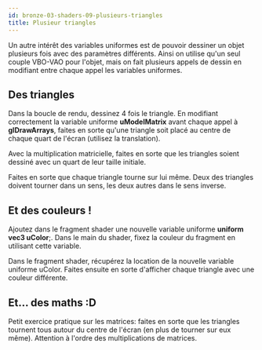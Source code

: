 ```yaml
---
id: bronze-03-shaders-09-plusieurs-triangles
title: Plusieur triangles
---
```


Un autre intérêt des variables uniformes est de pouvoir dessiner un objet plusieurs fois avec des paramètres différents. Ainsi on utilise qu'un seul couple VBO-VAO pour l'objet, mais on fait plusieurs appels de dessin en modifiant entre chaque appel les variables uniformes.

## Des triangles

<span class="badge todo"></span> Dans la boucle de rendu, dessinez 4 fois le triangle. En modifiant correctement la variable uniforme **uModelMatrix** avant chaque appel à **glDrawArrays**, faites en sorte qu'une triangle soit placé au centre de chaque quart de l'écran (utilisez la translation).

<span class="badge todo"></span> Avec la multiplication matricielle, faites en sorte que les triangles soient dessiné avec un quart de leur taille initiale.

<span class="badge todo"></span> Faites en sorte que chaque triangle tourne sur lui même. Deux des triangles doivent tourner dans un sens, les deux autres dans le sens inverse.

## Et des couleurs !

<span class="badge todo"></span> Ajoutez dans le fragment shader une nouvelle variable uniforme **uniform vec3 uColor**;. Dans le main du shader, fixez la couleur du fragment en utilisant cette variable.

<span class="badge todo"></span> Dans le fragment shader, récupérez la location de la nouvelle variable uniforme uColor. Faites ensuite en sorte d'afficher chaque triangle avec une couleur différente.

## Et... des maths :D

<span class="badge todo"></span> Petit exercice pratique sur les matrices: faites en sorte que les triangles tournent tous autour du centre de l'écran (en plus de tourner sur eux même). Attention à l'ordre des multiplications de matrices.